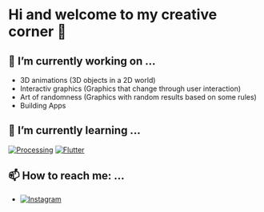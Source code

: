 # Hi and welcome to my creative corner 👋

## 🔭 I’m currently working on ...
- 3D animations (3D objects in a 2D world)
- Interactiv graphics (Graphics that change through user interaction)
- Art of randomness (Graphics with random results based on some rules)
- Building Apps

## 🌱 I’m currently learning ...
 [![Processing](https://img.shields.io/badge/-Processing-000000?style=for-the-badge&logo=processing)](https://processing.org/)
 [![Flutter](https://img.shields.io/badge/-Flutter-0276e8?style=for-the-badge&logo=processing)](https://flutter.dev/)

## 📫 How to reach me: ...
- [![Instagram](https://img.shields.io/badge/-Instagram-000000?style=for-the-badge&logo=instagram)](https://www.instagram.com/creativevisualcoding/)
<!--

**CreativeVisualCoding/CreativeVisualCoding** is a ✨ _special_ ✨ repository because its `README.md` (this file) appears on your GitHub profile.

Here are some ideas to get you started:

- 🔭 I’m currently working on ...
- 🌱 I’m currently learning ...
- 👯 I’m looking to collaborate on ...
- 🤔 I’m looking for help with ...
- 💬 Ask me about ...
- 📫 How to reach me: ...
- 😄 Pronouns: ...
- ⚡ Fun fact: ...
-->
